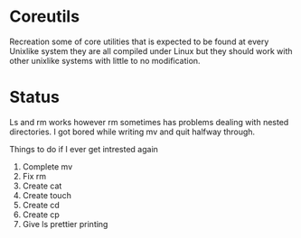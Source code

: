 # Coreutils
Recreation some of core utilities that is expected to be found at every Unixlike system they are all compiled under Linux but they should work with other unixlike systems with little to no modification.

# Status
Ls and rm works however rm sometimes has problems dealing with nested directories. I got bored while writing mv and quit halfway through.

Things to do if I ever get intrested again
1. Complete mv
2. Fix rm
3. Create cat
4. Create touch
5. Create cd
6. Create cp
7. Give ls prettier printing
